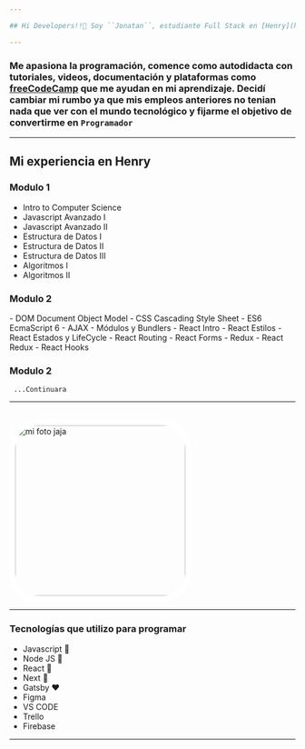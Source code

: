 ```yaml
---

## Hi Developers!!💚 Soy ``Jonatan``, estudiante Full Stack en [Henry](https://www.soyhenry.com)

---
```


### Me apasiona la programación, comence como autodidacta con tutoriales, videos, documentación y plataformas como [freeCodeCamp](https://www.freecodecamp.org/) que me ayudan en mi aprendizaje. Decidí cambiar mi rumbo ya que mis empleos anteriores no tenian nada que ver con el mundo tecnológico y fijarme el objetivo de convertirme en ``Programador``

---

## Mi experiencia en Henry

### Modulo 1

<div class="hide">

-  Intro to Computer Science
-  Javascript Avanzado I
-  Javascript Avanzado II
-  Estructura de Datos I
-  Estructura de Datos II
-  Estructura de Datos III
-  Algoritmos I
-  Algoritmos II

</div >

### Modulo 2

<div class="hide">
- DOM Document Object Model
- CSS Cascading Style Sheet
- ES6 EcmaScript 6
- AJAX
- Módulos y Bundlers 
- React Intro
- React Estilos
- React Estados y LifeCycle 
- React Routing 
- React Forms 
- Redux 
- React Redux 
- React Hooks  
</div >

### Modulo 2

 ```
  ...Continuara 
 ```

---
<br />
<img src="https://jonaochoa.vercel.app/static/media/jonacode.3b5e728e432e6b1e1dae.jpg" alt="mi foto jaja" title="Developer javascript" style="border: 10px solid white; width: 300px; height: 300px; border-radius: 50px " />

---

### Tecnologías que utilizo para programar 

- Javascript 💛
- Node JS 💚
- React 💙
- Next 🖤
- Gatsby ❤  
- Figma
- VS CODE
- Trello
- Firebase

---
